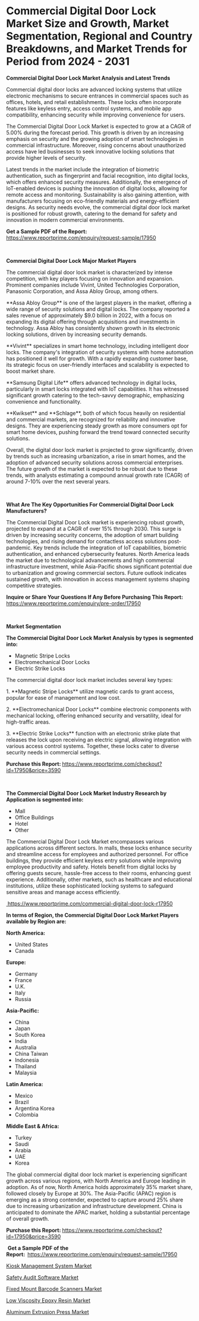 <p><h1>Commercial Digital Door Lock Market Size and Growth, Market Segmentation, Regional and Country Breakdowns, and Market Trends for Period from 2024 -  2031</h1></p><p><strong>Commercial Digital Door Lock Market Analysis and Latest Trends</strong></p>
<p><p>Commercial digital door locks are advanced locking systems that utilize electronic mechanisms to secure entrances in commercial spaces such as offices, hotels, and retail establishments. These locks often incorporate features like keyless entry, access control systems, and mobile app compatibility, enhancing security while improving convenience for users. </p><p>The Commercial Digital Door Lock Market is expected to grow at a CAGR of 5.00% during the forecast period. This growth is driven by an increasing emphasis on security and the growing adoption of smart technologies in commercial infrastructure. Moreover, rising concerns about unauthorized access have led businesses to seek innovative locking solutions that provide higher levels of security. </p><p>Latest trends in the market include the integration of biometric authentication, such as fingerprint and facial recognition, into digital locks, which offers enhanced security measures. Additionally, the emergence of IoT-enabled devices is pushing the innovation of digital locks, allowing for remote access and monitoring. Sustainability is also gaining attention, with manufacturers focusing on eco-friendly materials and energy-efficient designs. As security needs evolve, the commercial digital door lock market is positioned for robust growth, catering to the demand for safety and innovation in modern commercial environments.</p></p>
<p><strong>Get a Sample PDF of the Report:&nbsp;</strong> <a href="https://www.reportprime.com/enquiry/request-sample/17950?utm_campaign=1088&utm_medium=2&utm_source=Github&utm_content=ia&utm_term=20112024&utm_id=commercial-digital-door-lock">https://www.reportprime.com/enquiry/request-sample/17950</a></p>
<p>&nbsp;</p>
<p><strong>Commercial Digital Door Lock Major Market Players</strong></p>
<p><p>The commercial digital door lock market is characterized by intense competition, with key players focusing on innovation and expansion. Prominent companies include Vivint, United Technologies Corporation, Panasonic Corporation, and Assa Abloy Group, among others. </p><p>**Assa Abloy Group** is one of the largest players in the market, offering a wide range of security solutions and digital locks. The company reported a sales revenue of approximately $9.0 billion in 2022, with a focus on expanding its digital offering through acquisitions and investments in technology. Assa Abloy has consistently shown growth in its electronic locking solutions, driven by increasing security demands.</p><p>**Vivint** specializes in smart home technology, including intelligent door locks. The company's integration of security systems with home automation has positioned it well for growth. With a rapidly expanding customer base, its strategic focus on user-friendly interfaces and scalability is expected to boost market share.</p><p>**Samsung Digital Life** offers advanced technology in digital locks, particularly in smart locks integrated with IoT capabilities. It has witnessed significant growth catering to the tech-savvy demographic, emphasizing convenience and functionality.</p><p>**Kwikset** and **Schlage**, both of which focus heavily on residential and commercial markets, are recognized for reliability and innovative designs. They are experiencing steady growth as more consumers opt for smart home devices, pushing forward the trend toward connected security solutions.</p><p>Overall, the digital door lock market is projected to grow significantly, driven by trends such as increasing urbanization, a rise in smart homes, and the adoption of advanced security solutions across commercial enterprises. The future growth of the market is expected to be robust due to these trends, with analysts estimating a compound annual growth rate (CAGR) of around 7-10% over the next several years.</p></p>
<p>&nbsp;</p>
<p><strong>What Are The Key Opportunities For Commercial Digital Door Lock Manufacturers?</strong></p>
<p><p>The Commercial Digital Door Lock market is experiencing robust growth, projected to expand at a CAGR of over 15% through 2030. This surge is driven by increasing security concerns, the adoption of smart building technologies, and rising demand for contactless access solutions post-pandemic. Key trends include the integration of IoT capabilities, biometric authentication, and enhanced cybersecurity features. North America leads the market due to technological advancements and high commercial infrastructure investment, while Asia-Pacific shows significant potential due to urbanization and growing commercial sectors. Future outlook indicates sustained growth, with innovation in access management systems shaping competitive strategies.</p></p>
<p><strong>Inquire or Share Your Questions If Any Before Purchasing This Report:</strong> <a href="https://www.reportprime.com/enquiry/pre-order/17950?utm_campaign=1088&utm_medium=2&utm_source=Github&utm_content=ia&utm_term=20112024&utm_id=commercial-digital-door-lock">https://www.reportprime.com/enquiry/pre-order/17950</a></p>
<p>&nbsp;</p>
<p><strong>Market Segmentation</strong></p>
<p><strong>The Commercial Digital Door Lock Market Analysis by types is segmented into:</strong></p>
<p><ul><li>Magnetic Stripe Locks</li><li>Electromechanical Door Locks</li><li>Electric Strike Locks</li></ul></p>
<p><p>The commercial digital door lock market includes several key types: </p><p>1. **Magnetic Stripe Locks** utilize magnetic cards to grant access, popular for ease of management and low cost.</p><p>2. **Electromechanical Door Locks** combine electronic components with mechanical locking, offering enhanced security and versatility, ideal for high-traffic areas.</p><p>3. **Electric Strike Locks** function with an electronic strike plate that releases the lock upon receiving an electric signal, allowing integration with various access control systems. Together, these locks cater to diverse security needs in commercial settings.</p></p>
<p><strong>Purchase this Report:&nbsp;</strong><a href="https://www.reportprime.com/checkout?id=17950&price=3590&utm_campaign=1088&utm_medium=2&utm_source=Github&utm_content=ia&utm_term=20112024&utm_id=commercial-digital-door-lock">https://www.reportprime.com/checkout?id=17950&price=3590</a></p>
<p>&nbsp;</p>
<p><strong>The Commercial Digital Door Lock Market Industry Research by Application is segmented into:</strong></p>
<p><ul><li>Mall</li><li>Office Buildings</li><li>Hotel</li><li>Other</li></ul></p>
<p><p>The Commercial Digital Door Lock Market encompasses various applications across different sectors. In malls, these locks enhance security and streamline access for employees and authorized personnel. For office buildings, they provide efficient keyless entry solutions while improving employee productivity and safety. Hotels benefit from digital locks by offering guests secure, hassle-free access to their rooms, enhancing guest experience. Additionally, other markets, such as healthcare and educational institutions, utilize these sophisticated locking systems to safeguard sensitive areas and manage access efficiently.</p></p>
<p><a href="https://www.reportprime.com/commercial-digital-door-lock-r17950?utm_campaign=1088&utm_medium=2&utm_source=Github&utm_content=ia&utm_term=20112024&utm_id=commercial-digital-door-lock">&nbsp;https://www.reportprime.com/commercial-digital-door-lock-r17950</a></p>
<p><strong>In terms of Region, the Commercial Digital Door Lock Market Players available by Region are:</strong></p>
<p>
    <p> <strong> North America: </strong>
        <ul>
            <li>United States</li>
            <li>Canada</li>
        </ul>
        </p> 
    <p> <strong> Europe: </strong>
        <ul>
            <li>Germany</li>
            <li>France</li>
            <li>U.K.</li>
            <li>Italy</li>
            <li>Russia</li>
        </ul>
        </p> 
    <p> <strong> Asia-Pacific: </strong>
        <ul>
            <li>China</li>
            <li>Japan</li>
            <li>South Korea</li>
            <li>India</li>
            <li>Australia</li>
            <li>China Taiwan</li>
            <li>Indonesia</li>
            <li>Thailand</li>
            <li>Malaysia</li>
        </ul>
        </p> 
    <p> <strong> Latin America: </strong>
        <ul>
            <li>Mexico</li>
            <li>Brazil</li>
            <li>Argentina Korea</li>
            <li>Colombia</li>
        </ul>
        </p> 
    <p> <strong> Middle East & Africa: </strong>
        <ul>
            <li>Turkey</li>
            <li>Saudi</li>
            <li>Arabia</li>
            <li>UAE</li>
            <li>Korea</li>
        </ul>
    </p>
    </p>
<p><p>The global commercial digital door lock market is experiencing significant growth across various regions, with North America and Europe leading in adoption. As of now, North America holds approximately 35% market share, followed closely by Europe at 30%. The Asia-Pacific (APAC) region is emerging as a strong contender, expected to capture around 25% share due to increasing urbanization and infrastructure development. China is anticipated to dominate the APAC market, holding a substantial percentage of overall growth.</p></p>
<p><strong>Purchase this Report: </strong><a href="https://www.reportprime.com/checkout?id=17950&price=3590&utm_campaign=1088&utm_medium=2&utm_source=Github&utm_content=ia&utm_term=20112024&utm_id=commercial-digital-door-lock">https://www.reportprime.com/checkout?id=17950&price=3590</a></p>
<p>&nbsp;<strong>Get a Sample PDF of the Report:&nbsp;&nbsp;</strong><a href="https://www.reportprime.com/enquiry/request-sample/17950?utm_campaign=1088&utm_medium=2&utm_source=Github&utm_content=ia&utm_term=20112024&utm_id=commercial-digital-door-lock">https://www.reportprime.com/enquiry/request-sample/17950</a></p>
<p><strong></strong></p>
<p><p><a href="https://issuu.com/reportprime-2/docs/kiosk-management-system-market-size_8c523f3d9de272?utm_campaign=1088&utm_medium=2&utm_source=Github&utm_content=ia&utm_term=20112024&utm_id=commercial-digital-door-lock">Kiosk Management System Market</a></p><p><a href="https://issuu.com/reportprime-2/docs/safety-audit-software-market-size-2_65f008cb68bb88?utm_campaign=1088&utm_medium=2&utm_source=Github&utm_content=ia&utm_term=20112024&utm_id=commercial-digital-door-lock">Safety Audit Software Market</a></p><p><a href="https://www.linkedin.com/pulse/booming-fixed-mount-barcode-scanners-market-sector-analysis-rzpme?utm_campaign=1088&utm_medium=2&utm_source=Github&utm_content=ia&utm_term=20112024&utm_id=commercial-digital-door-lock">Fixed Mount Barcode Scanners Market</a></p><p><a href="https://www.linkedin.com/pulse/low-viscosity-epoxy-resin-ecosystem-mapping-innovation-value-zgzec?utm_campaign=1088&utm_medium=2&utm_source=Github&utm_content=ia&utm_term=20112024&utm_id=commercial-digital-door-lock">Low Viscosity Epoxy Resin Market</a></p><p><a href="https://www.linkedin.com/pulse/aluminum-extrusion-press-market-share-analysis-growth-ehete?utm_campaign=1088&utm_medium=2&utm_source=Github&utm_content=ia&utm_term=20112024&utm_id=commercial-digital-door-lock">Aluminum Extrusion Press Market</a></p></p>